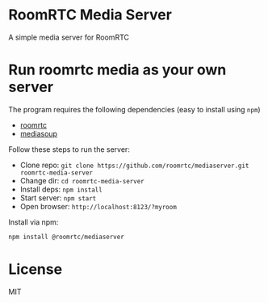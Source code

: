 # RoomRTC Media Server

A simple media server for RoomRTC

# Run roomrtc media as your own server

The program requires the following dependencies (easy to install using `npm`)

* [roomrtc](https://github.com/vunb/roomrtc)
* [mediasoup](https://github.com/ibc/mediasoup)

Follow these steps to run the server:

* Clone repo: `git clone https://github.com/roomrtc/mediaserver.git roomrtc-media-server`
* Change dir: `cd roomrtc-media-server`
* Install deps: `npm install`
* Start server: `npm start`
* Open browser: `http://localhost:8123/?myroom`

Install via npm:

```bash
npm install @roomrtc/mediaserver
```

# License

MIT
